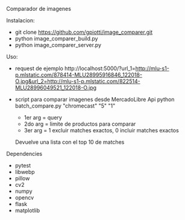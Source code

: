 Comparador de imagenes

Instalacion:
* git clone https://github.com/gpiotti/image_comparer.git
* python image_comparer_build.py
* python image_comparer_server.py

Uso:
* request de ejemplo
	http://localhost:5000/?url_1=http://mlu-s1-p.mlstatic.com/878414-MLU28995916846_122018-O.jpg&url_2=http://mlu-s1-p.mlstatic.com/822514-MLU28996049521_122018-O.jpg

* script para comparar imagenes desde MercadoLibre Api
	python batch_compare.py "chromecast" "5" "1"
	* 1er arg = query
	* 2do arg = limite de productos para comparar
	* 3er arg = 1 excluir matches exactos, 0 incluir matches exactos

	Devuelve una lista con el top 10 de matches


Dependencies
* pytest
* libwebp
* pillow
* cv2 
* numpy
* opencv
* flask
* matplotlib
